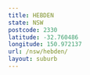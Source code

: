 ```yaml
---
title: HEBDEN
state: NSW
postcode: 2330
latitude: -32.760486
longitude: 150.972137
url: /nsw/hebden/
layout: suburb
---
```

